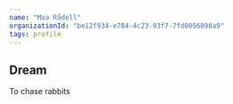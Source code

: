 ```yaml
---
name: "Moa Rådell"
organizationId: "be12f934-e784-4c23-93f7-7fd0056098a9"
tags: profile
---
```


## Dream

To chase rabbits
